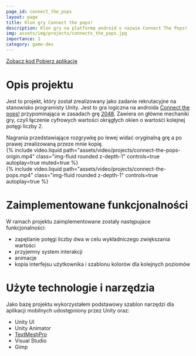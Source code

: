 ```yaml
---
page_id: connect_the_pops
layout: page
title: Klon gry Connect the pops!
description: Klon gry na platformę android o nazwie Connect The Pops!
img: assets/img/projects/connects_the_pops.jpg
importance: 1
category: game-dev
---
```


<div class="links">
      <a href="https://github.com/Ziumper/connect-the-pops-clone" class="btn btn-amber btn-sm z-depth-0" role="button">Zobacz kod <i class="fa-brands fa-github"></i></a>
      <a href="https://github.com/Ziumper/connect-the-pops-clone/releases" class="btn btn-amber btn-sm z-depth-0" role="button">Pobierz aplikacje <i class="fa fa-download"></i></a>
</div>

# Opis projektu

Jest to projekt, który został zrealizowany jako zadanie rekrutacyjne na stanowisko programisty Unity. Jest to gra logiczna na androida [Connect the pops!](https://play.google.com/store/apps/details?id=com.casox.ConnectToMerge) przypominająca w zasadach grę [2048](<https://en.wikipedia.org/wiki/2048_(video_game)>). Zawiera on główne mechaniki gry, czyli łączenie cyfrowych wartości okrągłych okien o wartośći kolejnej potęgi liczby 2.

<div class="caption">
    Nagrania przedstawiające rozgrywkę po lewej widać oryginalną grę a po prawej zrealizowaną przeze mnie kopię.
</div>
<div class="row mt-3">
    <div class="col-sm mt-3 mt-md-0">
        {% include video.liquid path="assets/video/projects/connect-the-pops-origin.mp4" class="img-fluid rounded z-depth-1" controls=true autoplay=true muted=true %}
    </div>
    <div class="col-sm mt-3 mt-md-0">
        {% include video.liquid path="assets/video/projects/connect-the-pops.mp4" class="img-fluid rounded z-depth-1" controls=true autoplay=true %}
    </div>
</div>

# Zaimplementowane funkcjonalności

W ramach projektu zaimplementowane zostały następujace funkcjonalności:

- zapętlanie potęgi liczby dwa w celu wykładniczego zwiększania wartości
- przyjemny system interakcji
- animacje
- kopia interfejsu użytkownika i szablonu kolorów dla kolejnych poziomów

# Użyte technologie i narzędzia

Jako bazę projektu wykorzystałem podstawowy szablon narzędzi dla aplikacji mobilnych udostępniony przez Unity oraz:

- Unity UI
- Unity Animator
- [TextMeshPro](https://docs.unity3d.com/Packages/com.unity.textmeshpro@4.0/manual/index.html)
- Visual Studio
- Gimp
